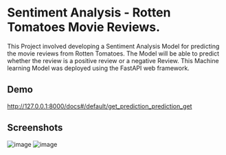 
# Sentiment Analysis - Rotten Tomatoes Movie Reviews.

This Project involved developing a Sentiment Analysis Model for predicting the movie reviews from Rotten Tomatoes. The Model will be able to predict whether the review is a positive review or a negative Review. This Machine learning Model was deployed using the FastAPI web framework. 

## Demo

http://127.0.0.1:8000/docs#/default/get_prediction_prediction_get

## Screenshots

![image](https://user-images.githubusercontent.com/103100967/171640396-790c0c19-3ae3-4c33-8696-0d22cd88355c.png)
![image](https://user-images.githubusercontent.com/103100967/171640607-89667345-9ecb-440b-a981-050afe2be49b.png)


